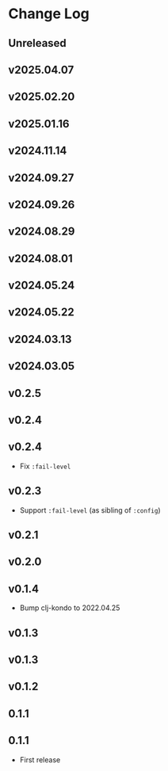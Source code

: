 # Change Log

## Unreleased

## v2025.04.07

## v2025.02.20

## v2025.01.16

## v2024.11.14

## v2024.09.27

## v2024.09.26

## v2024.08.29

## v2024.08.01

## v2024.05.24

## v2024.05.22

## v2024.03.13

## v2024.03.05

## v0.2.5

## v0.2.4

## v0.2.4

- Fix `:fail-level`

## v0.2.3

- Support `:fail-level` (as sibling of `:config`)

## v0.2.1

## v0.2.0

## v0.1.4

- Bump clj-kondo to 2022.04.25

## v0.1.3

## v0.1.3

## v0.1.2

## 0.1.1

## 0.1.1

- First release
